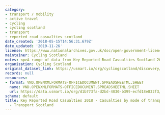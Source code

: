 ```yaml
---
category:
- transport / mobility
- active travel
- cycling
- cycling scotland
- transport
- reported road casualties scotland
date_created: '2018-05-15T14:56:31.679Z'
date_updated: '2019-11-26'
license: https://www.nationalarchives.gov.uk/doc/open-government-licence/version/3/
maintainer: Cycling Scotland
notes: <p>A range of data from Key Reported Road Casualties Scotland 2018.</p>
organization: Cycling Scotland
original_dataset_link: https://usmart.io/org/cyclingscotland/discovery/discovery-view-detail/b9814e57-b548-4e90-a3a4-694829b36516
records: null
resources:
- format: VND.OPENXMLFORMATS-OFFICEDOCUMENT.SPREADSHEETML.SHEET
  name: VND.OPENXMLFORMATS-OFFICEDOCUMENT.SPREADSHEETML.SHEET
  url: https://data.usmart.io/org/d1b773fa-d2bd-4830-b399-ecfd18e832f3/resource?resourceGUID=c4dc777f-1945-4f9f-95ae-beda8f3eb92d
schema: default
title: Key Reported Road Casualties 2018 - Casualties by mode of transport 1994-2018
  - Transport Scotland
---
```

